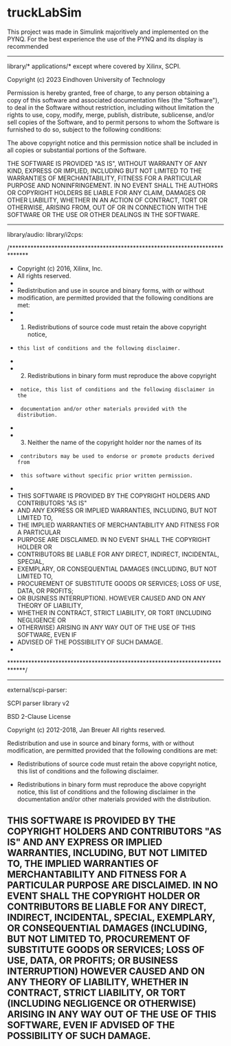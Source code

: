 # truckLabSim


This project was made in Simulink majoritively and implemented on the PYNQ. For the best experience the use of the PYNQ and its display is recommended


----------------------------------------------------------------------
library/*
applications/*
except where covered by Xilinx, SCPI.

Copyright (c) 2023 Eindhoven University of Technology

Permission is hereby granted, free of charge, to any person obtaining a copy
of this software and associated documentation files (the "Software"), to deal
in the Software without restriction, including without limitation the rights
to use, copy, modify, merge, publish, distribute, sublicense, and/or sell
copies of the Software, and to permit persons to whom the Software is
furnished to do so, subject to the following conditions:

The above copyright notice and this permission notice shall be included in all
copies or substantial portions of the Software.

THE SOFTWARE IS PROVIDED "AS IS", WITHOUT WARRANTY OF ANY KIND, EXPRESS OR
IMPLIED, INCLUDING BUT NOT LIMITED TO THE WARRANTIES OF MERCHANTABILITY,
FITNESS FOR A PARTICULAR PURPOSE AND NONINFRINGEMENT. IN NO EVENT SHALL THE
AUTHORS OR COPYRIGHT HOLDERS BE LIABLE FOR ANY CLAIM, DAMAGES OR OTHER
LIABILITY, WHETHER IN AN ACTION OF CONTRACT, TORT OR OTHERWISE, ARISING FROM,
OUT OF OR IN CONNECTION WITH THE SOFTWARE OR THE USE OR OTHER DEALINGS IN THE
SOFTWARE.

----------------------------------------------------------------------
library/audio:
library/i2cps:

/******************************************************************************
 *  Copyright (c) 2016, Xilinx, Inc.
 *  All rights reserved.
 *
 *  Redistribution and use in source and binary forms, with or without
 *  modification, are permitted provided that the following conditions are met:
 *
 *  1.  Redistributions of source code must retain the above copyright notice,
 *     this list of conditions and the following disclaimer.
 *
 *  2.  Redistributions in binary form must reproduce the above copyright
 *      notice, this list of conditions and the following disclaimer in the
 *      documentation and/or other materials provided with the distribution.
 *
 *  3.  Neither the name of the copyright holder nor the names of its
 *      contributors may be used to endorse or promote products derived from
 *      this software without specific prior written permission.
 *
 *  THIS SOFTWARE IS PROVIDED BY THE COPYRIGHT HOLDERS AND CONTRIBUTORS "AS IS"
 *  AND ANY EXPRESS OR IMPLIED WARRANTIES, INCLUDING, BUT NOT LIMITED TO,
 *  THE IMPLIED WARRANTIES OF MERCHANTABILITY AND FITNESS FOR A PARTICULAR
 *  PURPOSE ARE DISCLAIMED. IN NO EVENT SHALL THE COPYRIGHT HOLDER OR
 *  CONTRIBUTORS BE LIABLE FOR ANY DIRECT, INDIRECT, INCIDENTAL, SPECIAL,
 *  EXEMPLARY, OR CONSEQUENTIAL DAMAGES (INCLUDING, BUT NOT LIMITED TO,
 *  PROCUREMENT OF SUBSTITUTE GOODS OR SERVICES; LOSS OF USE, DATA, OR PROFITS;
 *  OR BUSINESS INTERRUPTION). HOWEVER CAUSED AND ON ANY THEORY OF LIABILITY,
 *  WHETHER IN CONTRACT, STRICT LIABILITY, OR TORT (INCLUDING NEGLIGENCE OR
 *  OTHERWISE) ARISING IN ANY WAY OUT OF THE USE OF THIS SOFTWARE, EVEN IF
 *  ADVISED OF THE POSSIBILITY OF SUCH DAMAGE.
 *
 *****************************************************************************/


----------------------------------------------------------------------
external/scpi-parser:

SCPI parser library v2

BSD 2-Clause License

Copyright (c) 2012-2018, Jan Breuer
All rights reserved.

Redistribution and use in source and binary forms, with or without
modification, are permitted provided that the following conditions are met:

* Redistributions of source code must retain the above copyright notice, this
  list of conditions and the following disclaimer.

* Redistributions in binary form must reproduce the above copyright notice,
  this list of conditions and the following disclaimer in the documentation
  and/or other materials provided with the distribution.

THIS SOFTWARE IS PROVIDED BY THE COPYRIGHT HOLDERS AND CONTRIBUTORS "AS IS"
AND ANY EXPRESS OR IMPLIED WARRANTIES, INCLUDING, BUT NOT LIMITED TO, THE
IMPLIED WARRANTIES OF MERCHANTABILITY AND FITNESS FOR A PARTICULAR PURPOSE ARE
DISCLAIMED. IN NO EVENT SHALL THE COPYRIGHT HOLDER OR CONTRIBUTORS BE LIABLE
FOR ANY DIRECT, INDIRECT, INCIDENTAL, SPECIAL, EXEMPLARY, OR CONSEQUENTIAL
DAMAGES (INCLUDING, BUT NOT LIMITED TO, PROCUREMENT OF SUBSTITUTE GOODS OR
SERVICES; LOSS OF USE, DATA, OR PROFITS; OR BUSINESS INTERRUPTION) HOWEVER
CAUSED AND ON ANY THEORY OF LIABILITY, WHETHER IN CONTRACT, STRICT LIABILITY,
OR TORT (INCLUDING NEGLIGENCE OR OTHERWISE) ARISING IN ANY WAY OUT OF THE USE
OF THIS SOFTWARE, EVEN IF ADVISED OF THE POSSIBILITY OF SUCH DAMAGE.
----------------------------------------------------------------------
